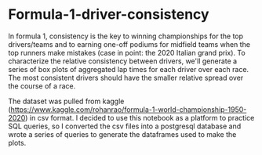 # Formula-1-driver-consistency

In formula 1, consistency is the key to winning championships for the top drivers/teams and to earning one-off podiums for midfield teams when the top runners make mistakes (case in point: the 2020 Italian grand prix). To characterize the relative consistency between drivers, we'll generate a series of box plots of aggregated lap times for each driver over each race. The most consistent drivers should have the smaller relative spread over the course of a race. 

The dataset was pulled from kaggle (https://www.kaggle.com/rohanrao/formula-1-world-championship-1950-2020) in csv format. I decided to use this notebook as a platform to practice SQL queries, so I converted the csv files into a postgresql database and wrote a series of queries to generate the dataframes used to make the plots. 
